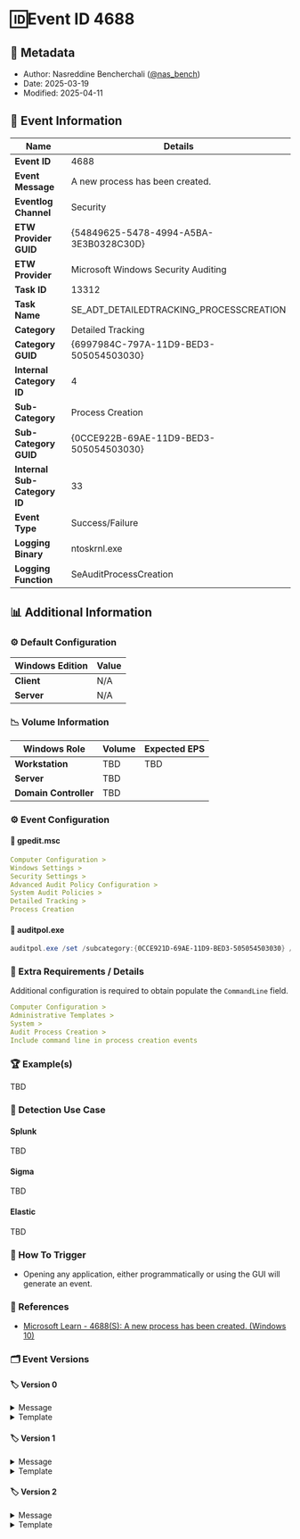 # 🆔Event ID 4688

## 📝 Metadata

- Author: Nasreddine Bencherchali ([@nas_bench](https://x.com/nas_bench))
- Date: 2025-03-19
- Modified: 2025-04-11

## 📄 Event Information

| Name | Details |
|--|--|
| **Event ID** | 4688 |
| **Event Message** | A new process has been created. |
| **Eventlog Channel** | Security |
| **ETW Provider GUID** | {54849625-5478-4994-A5BA-3E3B0328C30D} |
| **ETW Provider** | Microsoft Windows Security Auditing |
| **Task ID** | 13312 |
| **Task Name** | SE_ADT_DETAILEDTRACKING_PROCESSCREATION |
| **Category** | Detailed Tracking|
| **Category GUID** | {6997984C-797A-11D9-BED3-505054503030} |
| **Internal Category ID** | 4 |
| **Sub-Category** | Process Creation |
| **Sub-Category GUID** | {0CCE922B-69AE-11D9-BED3-505054503030} |
| **Internal Sub-Category ID** | 33 |
| **Event Type** | Success/Failure |
| **Logging Binary** | ntoskrnl.exe |
| **Logging Function** | SeAuditProcessCreation |

## 📊 Additional Information

### ⚙️ Default Configuration

| Windows Edition | Value |
|--|--|
| **Client** | N/A |
| **Server** | N/A |

### 📉 Volume Information

| Windows Role | Volume | Expected EPS |
|--|--|--|
| **Workstation** | TBD  | TBD |
| **Server** | TBD  ||
| **Domain Controller** | TBD  ||

### ⚙️ Event Configuration

#### 🔧 gpedit.msc

```yml
Computer Configuration >
Windows Settings >
Security Settings >
Advanced Audit Policy Configuration >
System Audit Policies >
Detailed Tracking >
Process Creation
```

#### 🔧 auditpol.exe

```powershell
auditpol.exe /set /subcategory:{0CCE921D-69AE-11D9-BED3-505054503030} /success:enable /failure:enable
```

### 📌 Extra Requirements / Details

Additional configuration is required to obtain populate the `CommandLine` field.

```yml
Computer Configuration >
Administrative Templates >
System >
Audit Process Creation >
Include command line in process creation events
```

### 🏆 Example(s)

TBD


### 🔎 Detection Use Case

#### Splunk

TBD


#### Sigma

TBD


#### Elastic

TBD



### 🎯 How To Trigger

- Opening any application, either programmatically or using the GUI will generate an event.

### 🔗 References

- [Microsoft Learn - 4688(S): A new process has been created. (Windows 10)](https://learn.microsoft.com/en-us/previous-versions/windows/it-pro/windows-10/security/threat-protection/auditing/event-4688)

### 🗂️ Event Versions

#### 🏷️ Version 0

<details>
    <summary>Message</summary>

```xml
A new process has been created.

Subject:

	Security ID:		%1

	Account Name:		%2

	Account Domain:		%3

	Logon ID:		%4

Process Information:

	New Process ID:		%5

	New Process Name:	%6

	Token Elevation Type:	%7

	Creator Process ID:	%8

Token Elevation Type indicates the type of token that was assigned to the new process in accordance with User Account Control policy.

Type 1 is a full token with no privileges removed or groups disabled.  A full token is only used if User Account Control is disabled or if the user is the built-in Administrator account or a service account.

Type 2 is an elevated token with no privileges removed or groups disabled.  An elevated token is used when User Account Control is enabled and the user chooses to start the program using Run as administrator.  An elevated token is also used when an application is configured to always require administrative privilege or to always require maximum privilege, and the user is a member of the Administrators group.

Type 3 is a limited token with administrative privileges removed and administrative groups disabled.  The limited token is used when User Account Control is enabled, the application does not require administrative privilege, and the user does not choose to start the program using Run as administrator.
```
</details>

<details>
    <summary>Template</summary>

```xml
<template xmlns="http://schemas.microsoft.com/win/2004/08/events">

  <data name="SubjectUserSid" inType="win:SID" outType="xs:string"/>

  <data name="SubjectUserName" inType="win:UnicodeString" outType="xs:string"/>

  <data name="SubjectDomainName" inType="win:UnicodeString" outType="xs:string"/>

  <data name="SubjectLogonId" inType="win:HexInt64" outType="win:HexInt64"/>

  <data name="NewProcessId" inType="win:Pointer" outType="win:HexInt64"/>

  <data name="NewProcessName" inType="win:UnicodeString" outType="xs:string"/>

  <data name="TokenElevationType" inType="win:UnicodeString" outType="xs:string"/>

  <data name="ProcessId" inType="win:Pointer" outType="win:HexInt64"/>

</template>
```
</details>

#### 🏷️ Version 1

<details>
    <summary>Message</summary>

```xml
A new process has been created.



Subject:

	Security ID:		%1

	Account Name:		%2

	Account Domain:		%3

	Logon ID:		%4



Process Information:

	New Process ID:		%5

	New Process Name:	%6

	Token Elevation Type:	%7

	Creator Process ID:	%8

	Process Command Line:	%9



Token Elevation Type indicates the type of token that was assigned to the new process in accordance with User Account Control policy.



Type 1 is a full token with no privileges removed or groups disabled.  A full token is only used if User Account Control is disabled or if the user is the built-in Administrator account or a service account.



Type 2 is an elevated token with no privileges removed or groups disabled.  An elevated token is used when User Account Control is enabled and the user chooses to start the program using Run as administrator.  An elevated token is also used when an application is configured to always require administrative privilege or to always require maximum privilege, and the user is a member of the Administrators group.



Type 3 is a limited token with administrative privileges removed and administrative groups disabled.  The limited token is used when User Account Control is enabled, the application does not require administrative privilege, and the user does not choose to start the program using Run as administrator.
```
</details>

<details>
    <summary>Template</summary>

```xml
<template xmlns="http://schemas.microsoft.com/win/2004/08/events">

  <data name="SubjectUserSid" inType="win:SID" outType="xs:string"/>

  <data name="SubjectUserName" inType="win:UnicodeString" outType="xs:string"/>

  <data name="SubjectDomainName" inType="win:UnicodeString" outType="xs:string"/>

  <data name="SubjectLogonId" inType="win:HexInt64" outType="win:HexInt64"/>

  <data name="NewProcessId" inType="win:Pointer" outType="win:HexInt64"/>

  <data name="NewProcessName" inType="win:UnicodeString" outType="xs:string"/>

  <data name="TokenElevationType" inType="win:UnicodeString" outType="xs:string"/>

  <data name="ProcessId" inType="win:Pointer" outType="win:HexInt64"/>

  <data name="CommandLine" inType="win:UnicodeString" outType="xs:string"/>

</template>
```
</details>

#### 🏷️ Version 2

<details>
    <summary>Message</summary>

```xml
A new process has been created.



Creator Subject:

	Security ID:		%1

	Account Name:		%2

	Account Domain:		%3

	Logon ID:		%4



Target Subject:

	Security ID:		%10

	Account Name:		%11

	Account Domain:		%12

	Logon ID:		%13



Process Information:

	New Process ID:		%5

	New Process Name:	%6!S!

	Token Elevation Type:	%7

	Mandatory Label:		%15

	Creator Process ID:	%8

	Creator Process Name:	%14!S!

	Process Command Line:	%9!S!



Token Elevation Type indicates the type of token that was assigned to the new process in accordance with User Account Control policy.



Type 1 is a full token with no privileges removed or groups disabled.  A full token is only used if User Account Control is disabled or if the user is the built-in Administrator account or a service account.



Type 2 is an elevated token with no privileges removed or groups disabled.  An elevated token is used when User Account Control is enabled and the user chooses to start the program using Run as administrator.  An elevated token is also used when an application is configured to always require administrative privilege or to always require maximum privilege, and the user is a member of the Administrators group.



Type 3 is a limited token with administrative privileges removed and administrative groups disabled.  The limited token is used when User Account Control is enabled, the application does not require administrative privilege, and the user does not choose to start the program using Run as administrator.
```
</details>

<details>
    <summary>Template</summary>

```xml
<template xmlns="http://schemas.microsoft.com/win/2004/08/events">

  <data name="SubjectUserSid" inType="win:SID" outType="xs:string"/>

  <data name="SubjectUserName" inType="win:UnicodeString" outType="xs:string"/>

  <data name="SubjectDomainName" inType="win:UnicodeString" outType="xs:string"/>

  <data name="SubjectLogonId" inType="win:HexInt64" outType="win:HexInt64"/>

  <data name="NewProcessId" inType="win:Pointer" outType="win:HexInt64"/>

  <data name="NewProcessName" inType="win:UnicodeString" outType="xs:string"/>

  <data name="TokenElevationType" inType="win:UnicodeString" outType="xs:string"/>

  <data name="ProcessId" inType="win:Pointer" outType="win:HexInt64"/>

  <data name="CommandLine" inType="win:UnicodeString" outType="xs:string"/>

  <data name="TargetUserSid" inType="win:SID" outType="xs:string"/>

  <data name="TargetUserName" inType="win:UnicodeString" outType="xs:string"/>

  <data name="TargetDomainName" inType="win:UnicodeString" outType="xs:string"/>

  <data name="TargetLogonId" inType="win:HexInt64" outType="win:HexInt64"/>

  <data name="ParentProcessName" inType="win:UnicodeString" outType="xs:string"/>

  <data name="MandatoryLabel" inType="win:SID" outType="xs:string"/>

</template>
```
</details>
